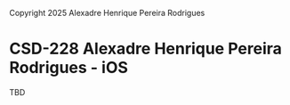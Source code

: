 Copyright 2025 Alexadre Henrique Pereira Rodrigues

# CSD-228 Alexadre Henrique Pereira Rodrigues - iOS

TBD
